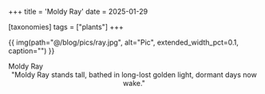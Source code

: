 +++
title = 'Moldy Ray'
date = 2025-01-29

[taxonomies]
tags = ["plants"]
+++


{{ img(path="@/blog/pics/ray.jpg", alt="Pic", extended_width_pct=0.1, caption="") }}
<figcaption>Moldy Ray</figcaption>
<div style="text-align: center;">
  "Moldy Ray stands tall,
bathed in long-lost golden light,
dormant days now wake."
</div>
